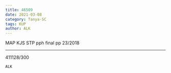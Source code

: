 ```yaml
---
title: 46509
date: 2021-03-08
category: Tanya-SC
tags: KUP
author: ALK
---
```


MAP KJS STP pph final pp 23/2018

---

411128/300

`ALK`
